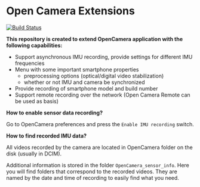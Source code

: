 # Open Camera Extensions
[![Build Status](https://travis-ci.org/azaat/opencamera-extensions.svg?branch=master)](https://travis-ci.org/azaat/opencamera-extensions)

**This repository is created to extend OpenCamera application with the following capabilities:**

- Support asynchronous IMU recording, provide settings for different IMU frequencies
- Menu with some important smartphone properties
  - preprocessing options (optical/digital video stabilization)
  - whether or not IMU and camera be synchronized
- Provide recording of smartphone model and build number
- Support remote recording over the network (Open Camera Remote can be used as basis)

**How to enable sensor data recording?**

Go to OpenCamera preferences and press the ```Enable IMU recording``` switch.

**How to find recorded IMU data?**

All videos recorded by the camera are located in OpenCamera folder on the disk (usually in DCIM).

Additional information is stored in the folder ```OpenCamera_sensor_info```. Here you will find folders that correspond to the recorded videos. They are named by the date and time of recording to easily find what you need.
